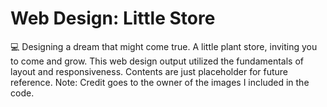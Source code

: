 # Web Design: Little Store
 💻 Designing a dream that might come true. A little plant store, inviting you to come and grow. This web design output utilized the fundamentals of layout and responsiveness. Contents are just placeholder for future reference. Note: Credit goes to the owner of the images I included in the code.
